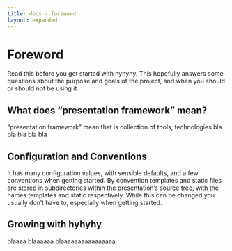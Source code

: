 ```yaml
---
title: docs - foreword
layout: expanded
---
```


# Foreword

Read this before you get started with hyhyhy. This hopefully answers some questions about the purpose and goals of the project, and when you should or should not be using it.

## What does “presentation framework” mean?

“presentation framework” mean that is collection of tools, technologies bla bla bla bla bla

## Configuration and Conventions

It has many configuration values, with sensible defaults, and a few conventions when getting started. By convention templates and static files are stored in subdirectories within the presentation’s source tree, with the names templates and static respectively. While this can be changed you usually don’t have to, especially when getting started.

## Growing with hyhyhy

blaaaa blaaaaaa blaaaaaaaaaaaaaaaa